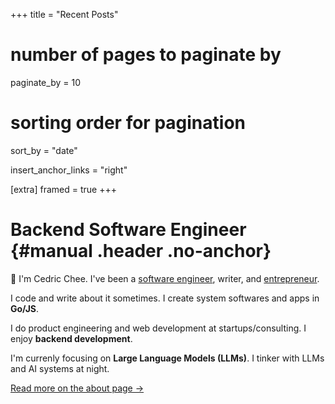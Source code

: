 +++
title = "Recent Posts"
# number of pages to paginate by
paginate_by = 10

# sorting order for pagination
sort_by = "date"

insert_anchor_links = "right"

[extra]
framed = true
+++

# Backend Software Engineer {#manual .header .no-anchor}

👋 I'm Cedric Chee. I've been a [software engineer](https://github.com/cedrickchee), writer,
and [entrepreneur](https://www.linkedin.com/posts/cedricchee_today-we-are-crossing-the-finishing-line-activity-6517235249297096704-9wo8).

I code and write about it sometimes. I create system softwares and apps in **Go/JS**.

I do product engineering and web development at startups/consulting. I enjoy **backend development**.

I'm currenly focusing on **Large Language Models (LLMs)**. I tinker with LLMs and AI systems at night.

[Read more on the about page →](@/pages/about.md)
